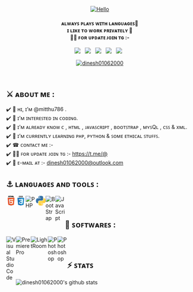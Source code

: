 <!-- Copyrights @dinesh01062000  -->

<p align="center"><a href="https://t.me/"><img src="https://thumbs.gfycat.com/AccomplishedSoggyBlackbird-max-1mb.gif" alt="Hello" /></a></p>

<h4 align="center">ᴀʟᴡᴀʏꜱ ᴘʟᴀʏꜱ ᴡɪᴛʜ ʟᴀɴɢᴜᴀɢᴇꜱ🐍 <br> ɪ ʟɪᴋᴇ ᴛᴏ ᴡᴏʀᴋ ᴘʀɪᴠᴀᴛᴇʟʏ 🔏 <br> 🤹‍♂️ ꜰᴏʀ ᴜᴘᴅᴀᴛᴇ ᴊᴏɪɴ ᴛɢ :- <br></h4>

<p align='center'> 
<a href="https://codepen.io/"><img height="25" src="https://img.shields.io/badge/codepen-green.svg?&style=for-the-badge&logo=codepen&logoColor=white"></a>&nbsp;&nbsp;
<a href="https://twitter.com/"><img height="25" src="https://img.shields.io/badge/twitter-%231DA1F2.svg?&style=for-the-badge&logo=twitter&logoColor=white"></a>&nbsp;&nbsp;
<a href="/"><img height="25" src="https://img.shields.io/badge/Website-%23354230.svg?&style=for-the-badge&logo=medium&logoColor=white"></a>&nbsp;&nbsp;
<a href="https://instagram.com/"><img height="25" src="https://img.shields.io/badge/instagram-%23E4405F.svg?&style=for-the-badge&logo=instagram&logoColor=white"></a>&nbsp;&nbsp;
<a href="https://t.me@"><img height="25" src="https://img.shields.io/badge/join telegram-%23ffffff.svg?&style=for-the-badge&logo=telegram&logoColor=blue"></a>&nbsp;&nbsp; 
</p>


<p align="center"> <a href="https://github.com/dinesh01062000/"><img width="170px" height="24" src="https://komarev.com/ghpvc/?username=dinesh01062000&label=PROFILE%20VISITORS&color=blueviolet&style=flat-square" alt="dinesh01062000" /></a> </p><br>

## ⚔️ ᴀʙᴏᴜᴛ ᴍᴇ : <br>

✔️ 👋 ʜɪ, ɪ’ᴍ @mitthu786 .<br>
✔️ 👀 ɪ’ᴍ ɪɴᴛᴇʀᴇꜱᴛᴇᴅ ɪɴ ᴄᴏᴅɪɴɢ.<br>
✔️ 🤠 ɪ’ᴍ ᴀʟʀᴇᴀᴅʏ ᴋɴᴏᴡ ᴄ , ʜᴛᴍʟ , ᴊᴀᴠᴀꜱᴄʀɪᴘᴛ , ʙᴏᴏᴛꜱᴛʀᴀᴘ , ᴍʏꜱQʟ , ᴄꜱꜱ & xᴍʟ.<br>
✔️ 📝 ɪ’ᴍ ᴄᴜʀʀᴇɴᴛʟʏ ʟᴇᴀʀɴɪɴɢ ᴘʜᴘ, ᴘʏᴛʜᴏɴ & ꜱᴏᴍᴇ ᴇᴛʜɪᴄᴀʟ ꜱᴛᴜꜰꜰꜱ.<br>
✔️ ☎ ᴄᴏɴᴛᴀᴄᴛ ᴍᴇ :- <br>
✔️ 🤹‍♂️ ꜰᴏʀ ᴜᴘᴅᴀᴛᴇ ᴊᴏɪɴ ᴛɢ :- https://t.me/@<br>
✔️ 📧 ᴇ-ᴍᴀɪʟ ᴀᴛ :- dinesh01062000@outlook.com <br>


## ⚓ ʟᴀɴɢᴜᴀɢᴇꜱ ᴀɴᴅ ᴛᴏᴏʟꜱ :

<a href="https://www.w3.org/html/" target="_blank"><img align="left" alt="HTML5" width="26px" src="https://raw.githubusercontent.com/github/explore/80688e429a7d4ef2fca1e82350fe8e3517d3494d/topics/html/html.png" /></a>

<a href="https://www.w3schools.com/css/" target="_blank"><img align="left" alt="CSS3" width="26px" src="https://raw.githubusercontent.com/github/explore/80688e429a7d4ef2fca1e82350fe8e3517d3494d/topics/css/css.png" /></a>

<a href="https://www.w3schools.com/php/" target="_blank"><img align="left" alt="PHP" width="28px" src="https://i.dlpng.com/static/png/5419450-php-image-png-98-images-in-collection-page-2-php-png-270_200_preview.png" /></a>

<a href="https://www.w3schools.com/python/" target="_blank"> <img align="left" alt="Python" width="26px" src="https://github.com/Aakarsh-B/trying-repos/blob/master/python-5.svg?raw=true"/> </a>

<a href="https://www.w3schools.com/bootstrap/" target="_blank"> <img align="left" alt="BootStrap" width="26px" src="https://brandslogos.com/wp-content/uploads/images/large/bootstrap-logo.png"/> </a>

<a href="https://www.w3schools.com/js/" target="_blank"> <img align="left" alt="JavaScript" width="26px" src="https://upload.wikimedia.org/wikipedia/commons/6/6a/JavaScript-logo.png"/> </a>

<br />
<br />

## 🧬 ꜱᴏꜰᴛᴡᴀʀᴇꜱ :

<img align="left" alt="Visual Studio Code" width="26px" src="https://seeklogo.com/images/V/visual-studio-code-logo-284BC24C39-seeklogo.com.png" />
<a href="https://www.adobe.com/in/" target="_blank"> <img align="left" alt="Premiere Pro" width="40px" src="https://download.logo.wine/logo/Adobe_Premiere_Pro/Adobe_Premiere_Pro-Logo.wine.png"/> </a> 
<a href="https://www.adobe.com/in/" target="_blank"> <img align="left" alt="LightRoom" width="46px" src="https://upload.wikimedia.org/wikipedia/commons/thumb/6/6e/Adobe_Corporate_logo.svg/1200px-Adobe_Corporate_logo.svg.png"/> </a> 
<a href="https://www.photoshop.com/en" target="_blank"> <img align="left" alt="Photoshop" width="26px" src="https://upload.wikimedia.org/wikipedia/commons/thumb/a/af/Adobe_Photoshop_CC_icon.svg/1051px-Adobe_Photoshop_CC_icon.svg.png"/> </a>
<a href="https://www.blender.org" target="_blank"> <img align="left" alt="Photoshop" width="26px" src="https://download.blender.org/branding/community/blender_community_badge_orange.png"/> </a>


<br />
<br />


## ⚡️ ꜱᴛᴀᴛꜱ 

![dinesh01062000's github stats](https://github-stats-alpha.vercel.app/api/?username=dinesh01062000)

